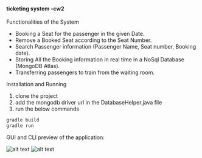 #### ticketing system -cw2

Functionalities of the System
<ul>
<li>Booking a Seat for the passenger in the given Date.</li>
<li>Remove a  Booked Seat according to the Seat Number. </li>
<li>Search Passenger information (Passenger Name, Seat number, Booking date).</li>
<li>Storing All the Booking information in real time in a NoSql Database (MongoDB Atlas).</li>   
<li>Transferring passengers to train from the waiting room.</li>  
</ul>

Installation and Running
1. clone the project
2. add the mongodb driver url in the DatabaseHelper.java file
3. run the below commands

```javascript
gradle build
gradle run
```
	
GUI and CLI preview of the application:

![alt text](https://user-images.githubusercontent.com/61581197/91202014-d661f300-e71e-11ea-8c17-dd45fa0616e4.png)
![alt text](https://user-images.githubusercontent.com/61581197/91201769-808d4b00-e71e-11ea-8b5f-227f5c50198a.png)

